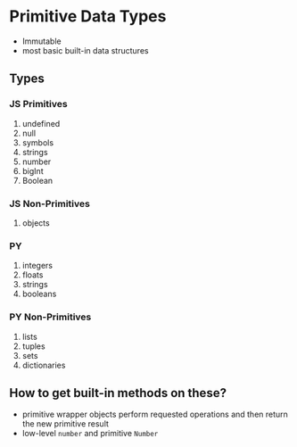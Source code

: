 # Primitive Data Types

* Immutable
* most basic built-in data structures

## Types 

### JS Primitives

1. undefined
1. null
1. symbols
1. strings
1. number
1. bigInt
1. Boolean


### JS Non-Primitives


1. objects

### PY

1. integers
1. floats
1. strings
1. booleans

### PY Non-Primitives

1. lists
2. tuples
2. sets
2. dictionaries


## How to get built-in methods on these?

* primitive wrapper objects perform requested operations and then return the new primitive result
* low-level ```number``` and primitive ```Number```